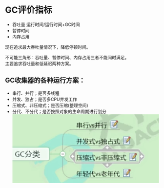 # GC评价指标
- 吞吐量
运行时间/运行时间+GC时间
- 暂停时间
- 内存占用  

现在追求最大吞吐量情况下，降低停顿时间。

不可能三角形：吞吐量、暂停时间、内存占用三者不能同时满足。  
主要追求吞吐量和低延迟两种方案。 


## GC收集器的各种运行方案：
- 串行、并行；是否多线程
- 并发、独占；是否多CPU并发工作
- 压缩式、非压缩式；是否压缩(整理空间)
- 分代、不分代；是否按照对象的生命周期进行划分
![img.png](../images/jvm-47-01.png)